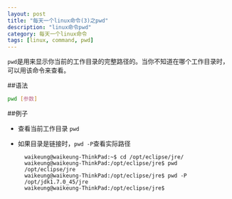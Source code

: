 ```yaml
---
layout: post
title: "每天一个linux命令(3)之pwd"
description: "linux命令pwd"
category: 每天一个linux命令
tags: [linux, command, pwd]
---
```


`pwd`是用来显示你当前的工作目录的完整路径的。当你不知道在哪个工作目录时，可以用该命令来查看。

##语法
```sh
pwd [参数]
```

##例子
* 查看当前工作目录 `pwd`
* 如果目录是链接时，`pwd -P`查看实际路径

        waikeung@waikeung-ThinkPad:~$ cd /opt/eclipse/jre/
        waikeung@waikeung-ThinkPad:/opt/eclipse/jre$ pwd
        /opt/eclipse/jre
        waikeung@waikeung-ThinkPad:/opt/eclipse/jre$ pwd -P
        /opt/jdk1.7.0_45/jre
        waikeung@waikeung-ThinkPad:/opt/eclipse/jre$ 


